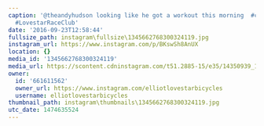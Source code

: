 ```yaml
---
caption: '@theandyhudson looking like he got a workout this morning  #cycling #bicycle
  #LovestarRaceClub'
date: '2016-09-23T12:58:44'
fullsize_path: instagram\fullsize\1345662768300324119.jpg
instagram_url: https://www.instagram.com/p/BKswSh8AnUX
location: {}
media_id: '1345662768300324119'
media_url: https://scontent.cdninstagram.com/t51.2885-15/e35/14350939_1741991539351651_4037365220694294528_n.jpg?ig_cache_key=MTM0NTY2Mjc2ODMwMDMyNDExOQ%3D%3D.2
owner:
  id: '661611562'
  owner_url: https://www.instagram.com/elliotlovestarbicycles
  username: elliotlovestarbicycles
thumbnail_path: instagram\thumbnails\1345662768300324119.jpg
utc_date: 1474635524
---
```

